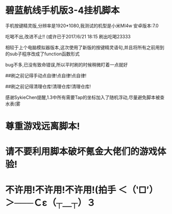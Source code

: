 # 碧蓝航线手机版3-4挂机脚本

手机按键精灵版,分辨率是1920*1080,我测试的机型是小米MI4w 安卓版本:7.0

吃喝不出,改进不止!! (或许已于2017/6/21 18:15 刷出吃喝23333


相较于上个电脑模拟器版本,这次使用了新版的按键精灵语句,并且将所有之前用到的sub子程序改成了function函数形式

bug不多,已没有致命错误,所以平时刷的时候稍微盯着一点就好

##刷之前记得手动点自律!点自律!点自律!

##刷之前记得清理仓库!清理仓库!清理仓库!

感谢SykieChen提醒,1.3中所有需要Tap的坐标加入了随机浮动,尽量避免脚本被查水表(雾

# 尊重游戏远离脚本!

# 请不要利用脚本破坏氪金大佬们的游戏体验!

# 不许用!不许用!不许用!(拍手 ＜（‵□′）＞───Ｃε（┬＿┬）３
